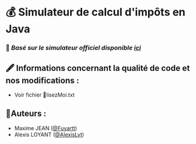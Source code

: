 # 💰 Simulateur de calcul d'impôts en Java
### 🔗 _Basé sur le simulateur officiel disponible [ici](https://simulateur-ir-ifi.impots.gouv.fr/calcul_impot/2025/simplifie/index.htm)_

## 🖋️ Informations concernant la qualité de code et nos modifications :
- Voir fichier 📝lisezMoi.txt

## 👨Auteurs :
- Maxime JEAN ([@Fuyartt](https://github.com/Fuyartt))
- Alexis LOYANT ([@AlexisLyt](https://github.com/AlexisLyt))
